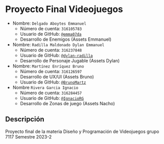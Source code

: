 # Proyecto Final Videojuegos

- Nombre: `Delgado Aboytes Emmanuel`
  * Número de cuenta: `316105783`
  * Usuario de GitHub: [`@emma07da`](https://github.com/emma07da)
  * Desarrollo de Enemigos (Assets Emmanuel)
- Nombre: `Radilla Maldonado Dylan Emmanuel`
  * Número de cuenta: `316237848`
  * Usuario de GitHub: [`@dylan-radilla`](https://github.com/dylan-radilla)
  * Desarrollo de Personaje Jugable (Assets Dylan)
- Nombre: `Martínez Enríquez Bruno`
  * Número de cuenta: `316126597`
  * Desarrollo de UX/UI (Assets Bruno)
  * Usuario de GitHub: [`@BrunoMartz`](https://github.com/BrunoMartz)
- Nombre `Rivera Garcia Ignacio`
  * Número de cuenta: `316284457`
  * Usuario de GitHub: [`@IgnacioRG`](https://github.com/IgnacioRG)
  * Desarrollo de Zonas de juego (Assets Nacho)


## Descripción

Proyecto final de la materia Diseño y Programación de Videojuegos grupo 7117 Semestre 2023-2
